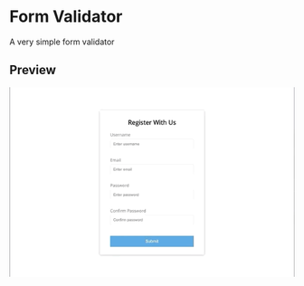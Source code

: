 <h1>Form Validator</h1>
<p> A very simple form validator</p>
<h2>Preview</h2>
<img src="./preview.gif" alt="">
